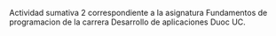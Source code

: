 Actividad sumativa 2 correspondiente a la asignatura Fundamentos de programacion de la carrera Desarrollo de aplicaciones Duoc UC.
